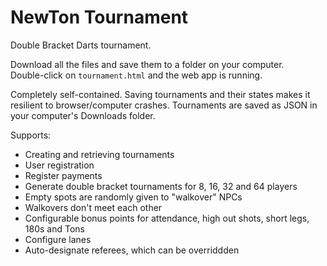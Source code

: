 # NewTon Tournament

Double Bracket Darts tournament.

Download all the files and save them to a folder on your computer.   
Double-click on `tournament.html` and the web app is running.

Completely self-contained. Saving tournaments and their states makes it resilient to browser/computer crashes. Tournaments are saved as JSON in your computer's Downloads folder.

Supports:
- Creating and retrieving tournaments
- User registration
- Register payments
- Generate double bracket tournaments for 8, 16, 32 and 64 players
- Empty spots are randomly given to "walkover" NPCs
- Walkovers don't meet each other
- Configurable bonus points for attendance, high out shots, short legs, 180s and Tons
- Configure lanes
- Auto-designate referees, which can be overriddden
